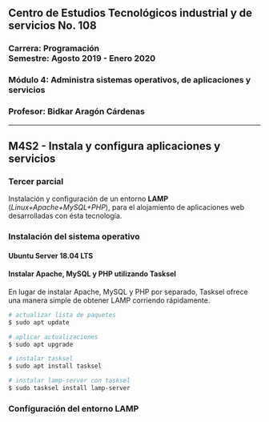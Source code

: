 ## Centro de Estudios Tecnológicos industrial y de servicios No. 108
### Carrera: Programación<br>Semestre: Agosto 2019 - Enero 2020
### Módulo 4: Administra sistemas operativos, de aplicaciones y servicios
### Profesor: Bidkar Aragón Cárdenas
___
## M4S2 - Instala y configura aplicaciones y servicios
### Tercer parcial
Instalación y configuración de un entorno **LAMP** (*Linux+Apache+MySQL+PHP*), para el alojamiento de aplicaciones web desarrolladas con ésta tecnología.

### Instalación del sistema operativo
#### Ubuntu Server 18.04 LTS


#### Instalar Apache, MySQL y PHP utilizando Tasksel
En lugar de instalar Apache, MySQL y PHP por separado, Tasksel ofrece una manera simple de obtener LAMP corriendo rápidamente.

```bash
# actualizar lista de paquetes
$ sudo apt update

# aplicar actualizaciones
$ sudo apt upgrade

# instalar tasksel
$ sudo apt install tasksel

# instalar lamp-server con tasksel
$ sudo tasksel install lamp-server
```

### Configuración del entorno LAMP
